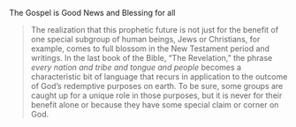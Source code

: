 The Gospel is Good News and Blessing for all

> The realization that this prophetic future is not just for the benefit of one special subgroup of human beings, Jews or Christians, for example, comes to full blossom in the New Testament period and writings. In the last book of the Bible, “The Revelation,” the phrase _every nation and tribe and tongue and people_ becomes a characteristic bit of language that recurs in application to the outcome of God’s redemptive purposes on earth. To be sure, some groups are caught up for a unique role in those purposes, but it is never for their benefit alone or because they have some special claim or corner on God.
